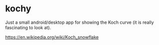 # kochy
Just a small android/desktop app for showing the Koch curve (it is really fascinating to look at).

https://en.wikipedia.org/wiki/Koch_snowflake
